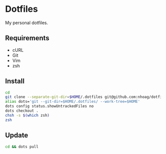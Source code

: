 # Dotfiles

My personal dotfiles.

## Requirements

* cURL
* Git
* Vim
* zsh

## Install

```bash
cd
git clone --separate-git-dir=$HOME/.dotfiles git@github.com:nhoag/dotfiles.git $(mktemp -d)
alias dots='git --git-dir=$HOME/.dotfiles/ --work-tree=$HOME'
dots config status.showUntrackedFiles no
dots checkout .
chsh -s $(which zsh)
zsh
```

## Update

```bash
cd && dots pull
```

